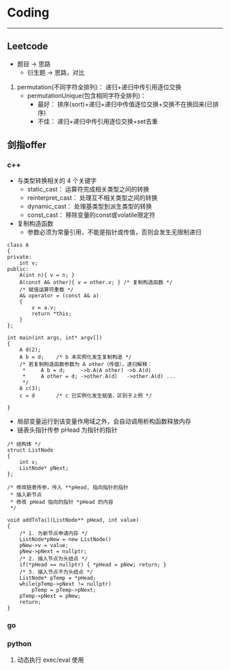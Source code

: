 # Coding
--------
## Leetcode
- 题目 -> 思路
	- 衍生题 -> 思路，对比
1. permutation(不同字符全排列)： 递归+递归中传引用逐位交换
	- permutationUnique(包含相同字符全排列)： 
		- 最好： 排序(sort)+递归+递归中传值逐位交换+交换不在换回来(已排序)
		- 不佳： 递归+递归中传引用逐位交换+set去重

## 剑指offer
### c++
- 与类型转换相关的 4 个关键字
	- static_cast： 运算符完成相关类型之间的转换　
	- reinterpret_cast： 处理互不相关类型之间的转换
	- dynamic_cast： 处理基类型到派生类型的转换
	- const_cast： 移除变量的const或volatile限定符
- 复制构造函数
	- 参数必须为常量引用，不能是指针或传值，否则会发生无限制递归
```
class A
{
private:
	int v;
public:
	A(int n){ v = n; }
	A(const A& other){ v = other.v; } /* 复制构造函数 */
	/* 赋值运算符重载 */
	A& operator = (const A& a)
	{
		v = a.v;
		return *this;
	}
};

int main(int args, int* argv[])
{
	A d(2);
	A b = d;	/* b 未实例化发生复制构造 */
	/* 若复制构造函数参数为 A other（传值），递归解释：
     *     A b = d;		->b.A(A other) ->b.A(d)  
     *     A other = d; ->other.A(d)   ->other.A(d) ...
	 */
	A c(3);		
	c = d		/* c 已实例化发生赋值，区别于上例 */

}
```
- 局部变量运行到该变量作用域之外，会自动调用析构函数释放内存
- 链表头指针传参	pHead 为指针的指针
```
/* 结构体 */
struct ListNode
{
	int v;
	ListNode* pNext;
};

/* 修改链表传参，传入 **pHead, 指向指针的指针
 * 插入新节点 
 * 修改 pHead 指向的指针 *pHead 的内容
 */ 

void addToTail(ListNode** pHead, int value)
{
	/* 1. 为新节点申请内存 */
	ListNode*pNew = new ListNode()
	pNew->v = value;
	pNew->pNext = nullptr;
	/* 2. 插入节点为头结点 */
	if(*pHead == nullptr) { *pHead = pNew; return; }
	/* 3. 插入节点不为头结点 */
	ListNode* pTemp = *pHead;
	while(pTemp->pNext != nullptr)
		pTemp = pTemp->pNext;
	pTemp->pNext = pNew;
	return;
}

```

### go




### python 
1. 动态执行 exec/eval 使用


